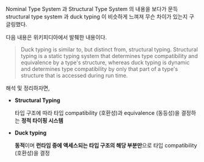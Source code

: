 Nominal Type System 과 Structural Type System 의 내용을 보다가 문득 structural type system 과 duck typing 이 비슷하게 느껴져 무슨 차이가 있는지 구글링했다.

다음 내용은 위키피디아에서 발췌한 내용이다.

> Duck typing is similar to, but distinct from, structural typing. Structural typing is a static typing system that determines type compatibility and equivalence by a type's structure, whereas duck typing is dynamic and determines type compatibility by only that part of a type's structure that is accessed during run time.

해석 및 정리하자면,

* **Structural Typing** 
  
  타입 구조에 따라 타입 compatibility (호환성)과 equivalence (동등성)을 결정하는 **정적 타이핑 시스템** 

* **Duck typing** 
  
  **동적**이며 **런타임 중에 액세스되는 타입 구조의 해당 부분만**으로 타입 compatibility (호환성)을 결정


